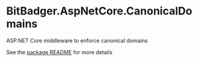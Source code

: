 # BitBadger.AspNetCore.CanonicalDomains
ASP.NET Core middleware to enforce canonical domains

See the [package README](./blob/main/src/BitBadger.AspNetCore.CanonicalDomains/README.md) for more details
